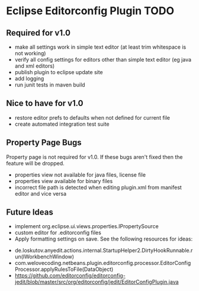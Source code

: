 Eclipse Editorconfig Plugin TODO
================================

Required for v1.0
-----------------

 * make all settings work in simple text editor (at least trim whitespace is not working)
 * verify all config settings for editors other than simple text editor (eg java and xml editors)
 * publish plugin to eclipse update site
 * add logging
 * run junit tests in maven build


Nice to have for v1.0
---------------------

 * restore editor prefs to defaults when not defined for current file
 * create automated integration test suite


Property Page Bugs
------------------

Property page is not required for v1.0.  If these bugs aren't fixed then the feature will be dropped.

 * properties view not available for java files, license file
 * properties view available for binary files
 * incorrect file path is detected when editing plugin.xml from manifest editor and vice versa


Future Ideas
------------

 * implement org.eclipse.ui.views.properties.IPropertySource
 * custom editor for .editorconfig files
 * Apply formatting settings on save. See the following resources for ideas:
  - de.loskutov.anyedit.actions.internal.StartupHelper2.DirtyHookRunnable.run(IWorkbenchWindow)
  - com.welovecoding.netbeans.plugin.editorconfig.processor.EditorConfigProcessor.applyRulesToFile(DataObject)
  - https://github.com/editorconfig/editorconfig-jedit/blob/master/src/org/editorconfig/jedit/EditorConfigPlugin.java

